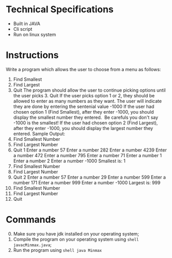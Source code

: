# Technical Specifications

- Built in JAVA
- Cli script
- Run on linux system

# Instructions

Write a program which allows the user to choose from a menu as follows:
1.	Find Smallest
2.	Find Largest
3.	Quit
The program should allow the user to continue picking options until the user picks 3. Quit
If the user picks option 1 or 2, they should be allowed to enter as many numbers as they want. The user will indicate they are done by entering the sentenial value -1000
If the user had chosen option 1 (Find Smallest), after they enter -1000, you should display the smallest number they entered.  Be carefuls you don't say -1000 is the smallest!
If the user had chosen option 2 (Find Largest), after they enter -1000, you should display the largest number they entered.
Sample Output:
1.  Find Smallest Number
2.  Find Largest Number
3.  Quit
    1
    Enter a number
    57
    Enter a number
    282
    Enter a number
    4239
    Enter a number
    472
    Enter a number
    795
    Enter a number
    71
    Enter a number
    1
    Enter a number
    2
    Enter a number
    -1000
    Smallest is: 1
1.  Find Smallest Number
2.  Find Largest Number
3.  Quit
    2
    Enter a number
    57
    Enter a number
    29
    Enter a number
    599
    Enter a number
    171
    Enter a number
    999
    Enter a number
    -1000
    Largest is: 999
1.  Find Smallest Number
2.  Find Largest Number
3.  Quit

# Commands
0. Make sure you have jdk installed on your operating system;
1. Compile the program on your operating system using ```shell javacMinmax.java```;
2. Run the program using ```shell java Minmax```

